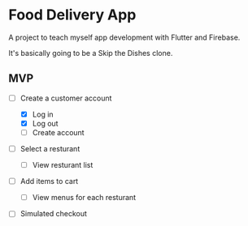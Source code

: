 # Food Delivery App

A project to teach myself app development with Flutter and Firebase.

It's basically going to be a Skip the Dishes clone.

## MVP

- [ ] Create a customer account
  - [x] Log in
  - [x] Log out
  - [ ] Create account
- [ ] Select a resturant
  - [ ] View resturant list
- [ ] Add items to cart
  - [ ] View menus for each resturant
- [ ] Simulated checkout

